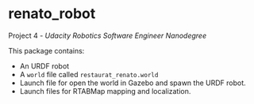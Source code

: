 # renato_robot

Project 4 - *Udacity Robotics Software Engineer Nanodegree*

This package contains:
* An URDF robot
* A `world` file called `restaurat_renato.world`
* Launch file for open the world in Gazebo and spawn the URDF robot.
* Launch files for RTABMap mapping and localization.

